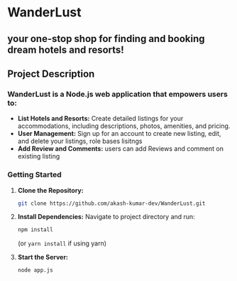 # WanderLust

## your one-stop shop for finding and booking dream hotels and resorts!

## Project Description

### WanderLust is a Node.js web application that empowers users to:

- **List Hotels and Resorts:** Create detailed listings for your accommodations, including descriptions, photos, amenities, and pricing.
- **User Management:** Sign up for an account to create new listing, edit, and delete your listings, role bases lisitngs
- **Add Review and Comments:** users can add Reviews and comment on existing listing

### Getting Started

1. **Clone the Repository:**
   ```bash
   git clone https://github.com/akash-kumar-dev/WanderLust.git
   ```

3. **Install Dependencies:**
   Navigate to project directory and run:
   ```bash
   npm install
   ```
   (or `yarn install` if using yarn)

4. **Start the Server:**
   ```bash
   node app.js
   ```